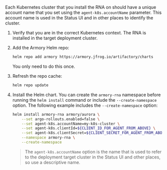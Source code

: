 Each Kubernetes cluster that you install the RNA on should have a unique account name that you set using the `agent-k8s.accountName` parameter. This account name is used in the Status UI and in other places to identify the cluster.

1. Verify that you are in the correct Kubernetes context. The RNA is installed in the target deployment cluster.

2. Add the Armory Helm repo:

   ```bash
   helm repo add armory https://armory.jfrog.io/artifactory/charts
   ```

   You only need to do this once.

3. Refresh the repo cache:

   ```bash
   helm repo update
   ```

4. Install the Helm chart. You can create the `armory-rna` namespace before running the `helm install` command or include the `--create-namespace` option. The following example includes the `--create-namespace` option:

   ```bash
   helm install armory-rna armory/aurora \
       --set argo-rollouts.enabled=false \
       --set agent-k8s.accountName=my-k8s-cluster \
       --set agent-k8s.clientId=${CLIENT_ID_FOR_AGENT_FROM_ABOVE} \
       --set agent-k8s.clientSecret=${CLIENT_SECRET_FOR_AGENT_FROM_ABOVE} \
       --namespace armory-rna \
       --create-namespace
   ```

   > The `agent-k8s.accountName` option is the name that is used to refer to the deployment target cluster in the Status UI and other places, so use a descriptive name.

